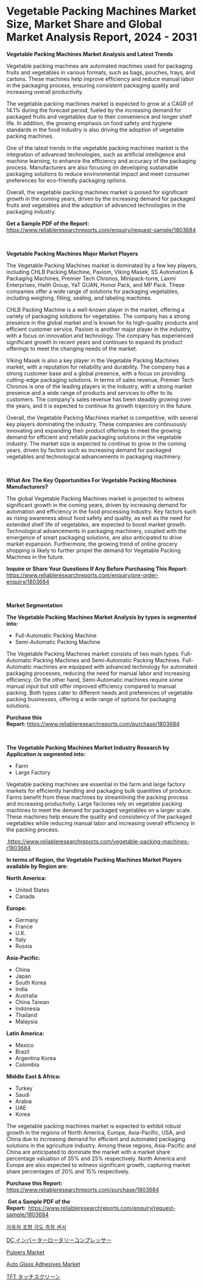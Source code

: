 <p><h1>Vegetable Packing Machines Market Size, Market Share and Global Market Analysis Report, 2024 - 2031</h1></p><p><strong>Vegetable Packing Machines Market Analysis and Latest Trends</strong></p>
<p><p>Vegetable packing machines are automated machines used for packaging fruits and vegetables in various formats, such as bags, pouches, trays, and cartons. These machines help improve efficiency and reduce manual labor in the packaging process, ensuring consistent packaging quality and increasing overall productivity. </p><p>The vegetable packing machines market is expected to grow at a CAGR of 14.1% during the forecast period, fueled by the increasing demand for packaged fruits and vegetables due to their convenience and longer shelf life. In addition, the growing emphasis on food safety and hygiene standards in the food industry is also driving the adoption of vegetable packing machines.</p><p>One of the latest trends in the vegetable packing machines market is the integration of advanced technologies, such as artificial intelligence and machine learning, to enhance the efficiency and accuracy of the packaging process. Manufacturers are also focusing on developing sustainable packaging solutions to reduce environmental impact and meet consumer preferences for eco-friendly packaging options.</p><p>Overall, the vegetable packing machines market is poised for significant growth in the coming years, driven by the increasing demand for packaged fruits and vegetables and the adoption of advanced technologies in the packaging industry.</p></p>
<p><strong>Get a Sample PDF of the Report:&nbsp;</strong> <a href="https://www.reliableresearchreports.com/enquiry/request-sample/1803684">https://www.reliableresearchreports.com/enquiry/request-sample/1803684</a></p>
<p>&nbsp;</p>
<p><strong>Vegetable Packing Machines Major Market Players</strong></p>
<p><p>The Vegetable Packing Machines market is dominated by a few key players, including CHLB Packing Machine, Paxiom, Viking Masek, SS Automation & Packaging Machines, Premier Tech Chronos, Minipack-torre, Laxmi Enterprises, Haith Group, YaT GUAN, Honor Pack, and MP Pack. These companies offer a wide range of solutions for packaging vegetables, including weighing, filling, sealing, and labeling machines. </p><p>CHLB Packing Machine is a well-known player in the market, offering a variety of packaging solutions for vegetables. The company has a strong presence in the global market and is known for its high-quality products and efficient customer service. Paxiom is another major player in the industry, with a focus on innovation and technology. The company has experienced significant growth in recent years and continues to expand its product offerings to meet the changing needs of the market.</p><p>Viking Masek is also a key player in the Vegetable Packing Machines market, with a reputation for reliability and durability. The company has a strong customer base and a global presence, with a focus on providing cutting-edge packaging solutions. In terms of sales revenue, Premier Tech Chronos is one of the leading players in the industry, with a strong market presence and a wide range of products and services to offer to its customers. The company's sales revenue has been steadily growing over the years, and it is expected to continue its growth trajectory in the future.</p><p>Overall, the Vegetable Packing Machines market is competitive, with several key players dominating the industry. These companies are continuously innovating and expanding their product offerings to meet the growing demand for efficient and reliable packaging solutions in the vegetable industry. The market size is expected to continue to grow in the coming years, driven by factors such as increasing demand for packaged vegetables and technological advancements in packaging machinery.</p></p>
<p>&nbsp;</p>
<p><strong>What Are The Key Opportunities For Vegetable Packing Machines Manufacturers?</strong></p>
<p><p>The global Vegetable Packing Machines market is projected to witness significant growth in the coming years, driven by increasing demand for automation and efficiency in the food processing industry. Key factors such as rising awareness about food safety and quality, as well as the need for extended shelf life of vegetables, are expected to boost market growth. Technological advancements in packaging machinery, coupled with the emergence of smart packaging solutions, are also anticipated to drive market expansion. Furthermore, the growing trend of online grocery shopping is likely to further propel the demand for Vegetable Packing Machines in the future.</p></p>
<p><strong>Inquire or Share Your Questions If Any Before Purchasing This Report:</strong> <a href="https://www.reliableresearchreports.com/enquiry/pre-order-enquiry/1803684">https://www.reliableresearchreports.com/enquiry/pre-order-enquiry/1803684</a></p>
<p>&nbsp;</p>
<p><strong>Market Segmentation</strong></p>
<p><strong>The Vegetable Packing Machines Market Analysis by types is segmented into:</strong></p>
<p><ul><li>Full-Automatic Packing Machine</li><li>Semi-Automatic Packing Machine</li></ul></p>
<p><p>The Vegetable Packing Machines market consists of two main types: Full-Automatic Packing Machines and Semi-Automatic Packing Machines. Full-Automatic machines are equipped with advanced technology for automated packaging processes, reducing the need for manual labor and increasing efficiency. On the other hand, Semi-Automatic machines require some manual input but still offer improved efficiency compared to manual packing. Both types cater to different needs and preferences of vegetable packing businesses, offering a wide range of options for packaging solutions.</p></p>
<p><strong>Purchase this Report:&nbsp;</strong><a href="https://www.reliableresearchreports.com/purchase/1803684">https://www.reliableresearchreports.com/purchase/1803684</a></p>
<p>&nbsp;</p>
<p><strong>The Vegetable Packing Machines Market Industry Research by Application is segmented into:</strong></p>
<p><ul><li>Farm</li><li>Large Factory</li></ul></p>
<p><p>Vegetable packing machines are essential in the farm and large factory markets for efficiently handling and packaging bulk quantities of produce. Farms benefit from these machines by streamlining the packing process and increasing productivity. Large factories rely on vegetable packing machines to meet the demand for packaged vegetables on a larger scale. These machines help ensure the quality and consistency of the packaged vegetables while reducing manual labor and increasing overall efficiency in the packing process.</p></p>
<p><a href="https://www.reliableresearchreports.com/vegetable-packing-machines-r1803684">&nbsp;https://www.reliableresearchreports.com/vegetable-packing-machines-r1803684</a></p>
<p><strong>In terms of Region, the Vegetable Packing Machines Market Players available by Region are:</strong></p>
<p>
    <p> <strong> North America: </strong>
        <ul>
            <li>United States</li>
            <li>Canada</li>
        </ul>
        </p> 
    <p> <strong> Europe: </strong>
        <ul>
            <li>Germany</li>
            <li>France</li>
            <li>U.K.</li>
            <li>Italy</li>
            <li>Russia</li>
        </ul>
        </p> 
    <p> <strong> Asia-Pacific: </strong>
        <ul>
            <li>China</li>
            <li>Japan</li>
            <li>South Korea</li>
            <li>India</li>
            <li>Australia</li>
            <li>China Taiwan</li>
            <li>Indonesia</li>
            <li>Thailand</li>
            <li>Malaysia</li>
        </ul>
        </p> 
    <p> <strong> Latin America: </strong>
        <ul>
            <li>Mexico</li>
            <li>Brazil</li>
            <li>Argentina Korea</li>
            <li>Colombia</li>
        </ul>
        </p> 
    <p> <strong> Middle East & Africa: </strong>
        <ul>
            <li>Turkey</li>
            <li>Saudi</li>
            <li>Arabia</li>
            <li>UAE</li>
            <li>Korea</li>
        </ul>
    </p>
    </p>
<p><p>The vegetable packing machines market is expected to exhibit robust growth in the regions of North America, Europe, Asia-Pacific, USA, and China due to increasing demand for efficient and automated packaging solutions in the agriculture industry. Among these regions, Asia-Pacific and China are anticipated to dominate the market with a market share percentage valuation of 35% and 25% respectively. North America and Europe are also expected to witness significant growth, capturing market share percentages of 20% and 15% respectively.</p></p>
<p><strong>Purchase this Report: </strong><a href="https://www.reliableresearchreports.com/purchase/1803684">https://www.reliableresearchreports.com/purchase/1803684</a></p>
<p>&nbsp;<strong>Get a Sample PDF of the Report:&nbsp;&nbsp;</strong><a href="https://www.reliableresearchreports.com/enquiry/request-sample/1803684">https://www.reliableresearchreports.com/enquiry/request-sample/1803684</a></p>
<p><strong></strong></p>
<p><p><a href="https://medium.com/@codinchelcea2022/%EC%9E%90%EB%8F%99%EC%B0%A8-%EC%A1%B0%ED%96%A5%EA%B0%81-%EC%B8%A1%EC%A0%95-%EC%84%BC%EC%84%9C-%EC%8B%9C%EC%9E%A5%EC%9D%80-%EC%8B%9C%EC%9E%A5-%EC%A0%90%EC%9C%A0%EC%9C%A8-%EC%8B%9C%EC%9E%A5-%EB%8F%99%ED%96%A5-%EB%B0%8F-%EC%8B%9C%EC%9E%A5-%EC%84%B1%EC%9E%A5%EC%97%90-%EB%8C%80%ED%95%9C-%EC%A0%95%EB%B3%B4%EB%A5%BC-%EC%A0%9C%EA%B3%B5%ED%95%A9%EB%8B%88%EB%8B%A4-a7613dcda0ba">자동차 조향 각도 측정 센서</a></p><p><a href="https://medium.com/@rexkhler2023/dc%E3%82%A4%E3%83%B3%E3%83%90%E3%83%BC%E3%82%BF%E3%83%BC%E3%83%AD%E3%83%BC%E3%82%BF%E3%83%AA%E3%83%BC%E3%82%B3%E3%83%B3%E3%83%97%E3%83%AC%E3%83%83%E3%82%B5%E5%B8%82%E5%A0%B4%E3%81%AF-%E5%B8%82%E5%A0%B4%E3%82%B7%E3%82%A7%E3%82%A2-%E5%B8%82%E5%A0%B4%E5%8B%95%E5%90%91-%E5%B8%82%E5%A0%B4%E6%88%90%E9%95%B7%E3%81%AB%E9%96%A2%E3%81%99%E3%82%8B%E6%83%85%E5%A0%B1%E3%82%92%E6%8F%90%E4%BE%9B%E3%81%97%E3%81%BE%E3%81%99-015e1523030d">DC インバーターロータリーコンプレッサー</a></p><p><a href="https://github.com/Angelnienowdseej3e45z3p8c/Market-Research-Report-List-2/blob/main/pulpers-market.md">Pulpers Market</a></p><p><a href="https://issuu.com/reportprime-2/docs/auto-glass-adhesives-market-size-2030.pptx">Auto Glass Adhesives Market</a></p><p><a href="https://medium.com/@jaremington56/tft%E3%82%BF%E3%83%83%E3%83%81%E3%82%B9%E3%82%AF%E3%83%AA%E3%83%BC%E3%83%B3%E5%B8%82%E5%A0%B4%E8%A6%8F%E6%A8%A1-%E5%B8%82%E5%A0%B4%E5%B1%95%E6%9C%9B%E3%81%8A%E3%82%88%E3%81%B3%E5%B8%82%E5%A0%B4%E4%BA%88%E6%B8%AC-2024%E5%B9%B4%E3%81%8B%E3%82%892031%E5%B9%B4-4d69bc977124">TFT タッチスクリーン</a></p></p>